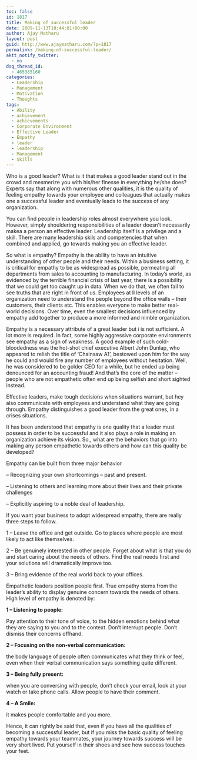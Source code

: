 ```yaml
---
toc: false
id: 1817
title: Making of successful leader
date: 2009-11-13T10:44:01+00:00
author: Ajay Matharu
layout: post
guid: http://www.ajaymatharu.com/?p=1817
permalink: /making-of-successful-leader/
aktt_notify_twitter:
  - no
dsq_thread_id:
  - 465385160
categories:
  - Leadership
  - Management
  - Motivation
  - Thoughts
tags:
  - Ability
  - achievement
  - achievements
  - Corporate Environment
  - Effective Leader
  - Empathy
  - leader
  - leadership
  - Management
  - Skills
---
```

Who is a good leader? What is it that makes a good leader stand out in the crowd and mesmerize you with his/her finesse in everything he/she does? Experts say that along with numerous other qualities, it is the quality of feeling empathy towards your employee and colleagues that actually makes one a successful leader and eventually leads to the success of any organization.

You can find people in leadership roles almost everywhere you look. However, simply shouldering responsibilities of a leader doesn&#8217;t necessarily makea a person an effective leader. Leadership itself is a privilege and a skill. There are many leadership skils and competencies that when combined and applied, go towards making you an effective leader.

So what is empathy? Empathy is the ability to have an intuitive understanding of other people and their needs. Within a business setting, it is critical for empathy to be as widespread as possible, permeating all departments from sales to accounting to manufacturing. In today&#8217;s world, as evidenced by the terrible financial crisis of last year, there is a possibility that we could get too caught up in data. When we do that, we often fail to see truths that are right in front of us. Employees at ll levels of an organization need to understand the people beyond the office walls &#8211; their customers, their clients etc. This enables everyone to make better real-world decisions. Over time, even the smallest decisions influenced by empathy add together to produce a more informed and nimble organization.

Empathy is a necessary attribute of a great leader but i is not sufficient. A lot more is required. In fact, some highly aggressive corporate environments see empathy as a sign of weakness. A good example of such cold-bloodedness was the hot-shot chief executive Albert John Dunlap, who appeared to relish the title of &#8216;Chainsaw A1&#8217;, bestowed upon him for the way he could and would fire any number of employees without hesitation. Well, he was considered to be golder CEO for a while, but he ended up being denounced for an accounting fraud! And that&#8217;s the core of the matter &#8211; people who are not empathetic often end up being selfish and short sighted instead.

Effective leaders, make tough decisions when situations warrant, but hey also communicate with employees and understand what they are going through. Empathy distinguishes a good leader from the great ones, in a crises situations.

It has been understood that empathy is one quality that a leader must possess in order to be successful and it also plays a role in making an organization achieve its vision. So,, what are the behaviors that go into making any person empathetic towards others and how can this quality be developed?

Empathy can be built from three major behavior
  
&#8211; Recognizing your own shortcomings &#8211; past and present.
  
&#8211; Listening to others and learning more about their lives and their private challenges
  
&#8211; Explicitly aspiring to a noble deal of leadership.

If you want your business to adopt widespread empathy, there are really three steps to follow.
  
1 &#8211; Leave the office and get outside. Go to places where people are most likely to act like themselves.
  
2 &#8211; Be genuinely interested in other people. Forget about what is that you do and start caring about the needs of others. Find the real needs first and your solutions will dramatically improve too.
  
3 &#8211; Bring evidence of the real world back to your offices.

Empathetic leaders position people first. True empathy stems from the leader&#8217;s ability to display genuine concern towards the needs of others. High level of empathy is denoted by:
  
**1 &#8211; Listening to people:**
  
Pay attention to their tone of voice, to the hidden emotions behind what they are saying to you and to the context. Don&#8217;t interrupt people. Don&#8217;t dismiss their concerns offhand.

**2 &#8211; Focusing on the non-verbal communication:**
  
the body language of people often communicates what they think or feel, even when their verbal communication says something quite different.

**3 &#8211; Being fully present:**
  
when you are conversing with people, don&#8217;t check your email, look at your watch or take phone calls. Allow people to have their comment.

**4 &#8211; A Smile:**
  
it makes people comfortable and you more.

Hence, it can rightly be said that, even if you have all the qualities of becoming a successful leader, but if you miss the basic quality of feeling empathy towards your teammates, your journey towards success will be very short lived. Put yourself in their shoes and see how success touches your feet.
